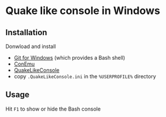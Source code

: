 # Quake like console in Windows

## Installation

Donwload and install
- [Git for Windows](http://git-scm.com/downloads) (which provides a Bash shell)
- [ConEmu](https://conemu.github.io/)
- [QuakeLikeConsole](https://github.com/thomasleveil/QuakeLikeConsole/releases/latest)
- copy `.QuakeLikeConsole.ini` in the `%USERPROFILE%` directory

## Usage
Hit `F1` to show or hide the Bash console
